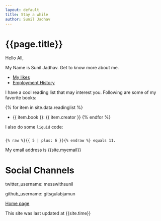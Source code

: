 ```yaml
---
layout: default
title: Stay a while
author: Sunil Jadhav
---
```


# {{page.title}}

Hello All,

My Name is Sunil Jadhav. Get to know more about me.

-  [My likes](topics/Hobbies)
-  [Employment History](topics/history)

I have a cool reading list that may interest you. Following are some of my favorite books:

{% for item in site.data.readinglist %}
- {{ item.book }}: {{ item.creator }}
{% endfor %}


I also do some `liquid` code:


```

{% raw %}{{ 5 | plus: 6 }}{% endraw %} equals 11.

```


My email address is {{site.myemail}}

# Social Channels

twitter_username: messwithsunil

github_username: gitsgulabjamun

[Home page](index.md)

This site was last updated at {{site.time}}
